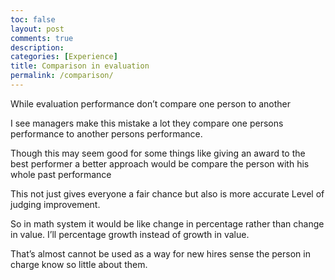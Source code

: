 ```yaml
---
toc: false
layout: post
comments: true
description:
categories: [Experience]
title: Comparison in evaluation
permalink: /comparison/
---
```


While evaluation performance don’t compare one person to another

I see managers make this mistake a lot they compare one persons performance to another persons performance.

Though this may seem good for some things like giving an award to the best performer a better approach would be compare the person with his whole past performance

This not just gives everyone a fair chance but also is more accurate Level of judging improvement.

So in math system it would be like change in percentage rather than change in value. I’ll percentage growth instead of growth in value.

That’s almost cannot be used as a way for new hires sense the person in charge know so little about them.

